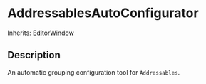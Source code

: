 # AddressablesAutoConfigurator

Inherits: [EditorWindow](https://docs.unity3d.com/2022.3/Documentation/ScriptReference/EditorWindow.html)

## Description

An automatic grouping configuration tool for `Addressables`.
